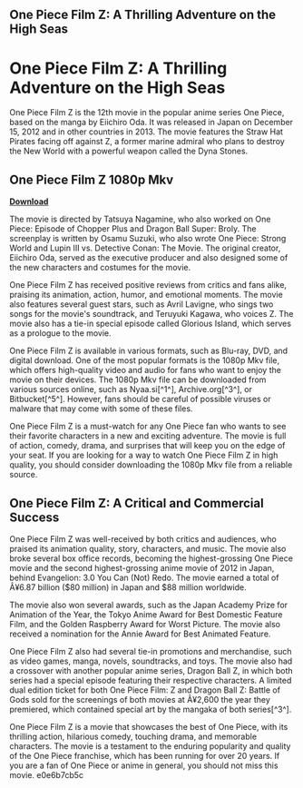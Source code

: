 ## One Piece Film Z: A Thrilling Adventure on the High Seas

  
# One Piece Film Z: A Thrilling Adventure on the High Seas
 
One Piece Film Z is the 12th movie in the popular anime series One Piece, based on the manga by Eiichiro Oda. It was released in Japan on December 15, 2012 and in other countries in 2013. The movie features the Straw Hat Pirates facing off against Z, a former marine admiral who plans to destroy the New World with a powerful weapon called the Dyna Stones.
 
## One Piece Film Z 1080p Mkv


[**Download**](https://www.google.com/url?q=https%3A%2F%2Fbltlly.com%2F2tJZ33&sa=D&sntz=1&usg=AOvVaw3-dPAjNZ0uKN4sr0GqZhf3)

 
The movie is directed by Tatsuya Nagamine, who also worked on One Piece: Episode of Chopper Plus and Dragon Ball Super: Broly. The screenplay is written by Osamu Suzuki, who also wrote One Piece: Strong World and Lupin III vs. Detective Conan: The Movie. The original creator, Eiichiro Oda, served as the executive producer and also designed some of the new characters and costumes for the movie.
 
One Piece Film Z has received positive reviews from critics and fans alike, praising its animation, action, humor, and emotional moments. The movie also features several guest stars, such as Avril Lavigne, who sings two songs for the movie's soundtrack, and Teruyuki Kagawa, who voices Z. The movie also has a tie-in special episode called Glorious Island, which serves as a prologue to the movie.
 
One Piece Film Z is available in various formats, such as Blu-ray, DVD, and digital download. One of the most popular formats is the 1080p Mkv file, which offers high-quality video and audio for fans who want to enjoy the movie on their devices. The 1080p Mkv file can be downloaded from various sources online, such as Nyaa.si[^1^], Archive.org[^3^], or Bitbucket[^5^]. However, fans should be careful of possible viruses or malware that may come with some of these files.
 
One Piece Film Z is a must-watch for any One Piece fan who wants to see their favorite characters in a new and exciting adventure. The movie is full of action, comedy, drama, and surprises that will keep you on the edge of your seat. If you are looking for a way to watch One Piece Film Z in high quality, you should consider downloading the 1080p Mkv file from a reliable source.
  
## One Piece Film Z: A Critical and Commercial Success
 
One Piece Film Z was well-received by both critics and audiences, who praised its animation quality, story, characters, and music. The movie also broke several box office records, becoming the highest-grossing One Piece movie and the second highest-grossing anime movie of 2012 in Japan, behind Evangelion: 3.0 You Can (Not) Redo. The movie earned a total of Â¥6.87 billion ($80 million) in Japan and $88 million worldwide.
 
The movie also won several awards, such as the Japan Academy Prize for Animation of the Year, the Tokyo Anime Award for Best Domestic Feature Film, and the Golden Raspberry Award for Worst Picture. The movie also received a nomination for the Annie Award for Best Animated Feature.
 
One Piece Film Z also had several tie-in promotions and merchandise, such as video games, manga, novels, soundtracks, and toys. The movie also had a crossover with another popular anime series, Dragon Ball Z, in which both series had a special episode featuring their respective characters. A limited dual edition ticket for both One Piece Film: Z and Dragon Ball Z: Battle of Gods sold for the screenings of both movies at Â¥2,600 the year they premiered, which contained special art by the mangaka of both series[^3^].
 
One Piece Film Z is a movie that showcases the best of One Piece, with its thrilling action, hilarious comedy, touching drama, and memorable characters. The movie is a testament to the enduring popularity and quality of the One Piece franchise, which has been running for over 20 years. If you are a fan of One Piece or anime in general, you should not miss this movie.
 e0e6b7cb5c
